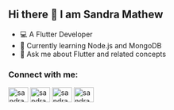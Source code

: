 ## Hi there 👋 I am Sandra Mathew

- 💻 A Flutter Developer  
- 🌱 Currently learning Node.js and MongoDB  
- 💬 Ask me about Flutter and related concepts

### Connect with me:
<p align="left">
<a href="https://www.linkedin.com/in/sandra-mathew-996822224/" target="blank"><img align="center" src="https://raw.githubusercontent.com/rahuldkjain/github-profile-readme-generator/master/src/images/icons/Social/linked-in-alt.svg" alt="sandra mathew" height="30" width="40" /></a>
<a href="https://www.instagram.com/surya_balu_chettan_katta_fan/" target="blank"><img align="center" src="https://raw.githubusercontent.com/rahuldkjain/github-profile-readme-generator/master/src/images/icons/Social/instagram.svg" alt="sandra mathew" height="30" width="40" /></a>
<a href="https://leetcode.com/u/DUDU0123/" target="blank"><img align="center" src="https://raw.githubusercontent.com/rahuldkjain/github-profile-readme-generator/master/src/images/icons/Social/leet-code.svg" alt="sandra mathew" height="30" width="40" /></a>
<a href="https://github.com/DUDU0123" target="blank"><img align="center" src="https://raw.githubusercontent.com/rahuldkjain/github-profile-readme-generator/master/src/images/icons/Social/github.svg" alt="sandra mathew" height="30" width="40" /></a>
</p>
